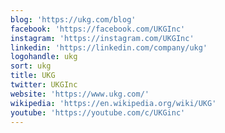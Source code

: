 ```yaml
---
blog: 'https://ukg.com/blog'
facebook: 'https://facebook.com/UKGInc'
instagram: 'https://instagram.com/UKGInc'
linkedin: 'https://linkedin.com/company/ukg'
logohandle: ukg
sort: ukg
title: UKG
twitter: UKGInc
website: 'https://www.ukg.com/'
wikipedia: 'https://en.wikipedia.org/wiki/UKG'
youtube: 'https://youtube.com/c/UKGinc'
---
```

